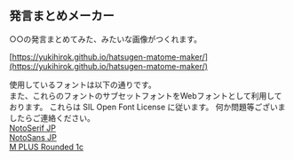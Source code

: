 ## 発言まとめメーカー

○○の発言まとめてみた、みたいな画像がつくれます。

[https://yukihirok.github.io/hatsugen-matome-maker/](https://yukihirok.github.io/hatsugen-matome-maker/)




使用しているフォントは以下の通りです。  
また、これらのフォントのサブセットフォントをWebフォントとして利用しております。
これらは SIL Open Font License に従います。
何か問題等ございましたらご連絡ください。  
[NotoSerif JP](https://fonts.google.com/specimen/Noto+Serif+JP)  
[NotoSans JP](https://fonts.google.com/specimen/Noto+Sans+JP)  
[M PLUS Rounded 1c](https://fonts.google.com/specimen/M+PLUS+Rounded+1c)  
